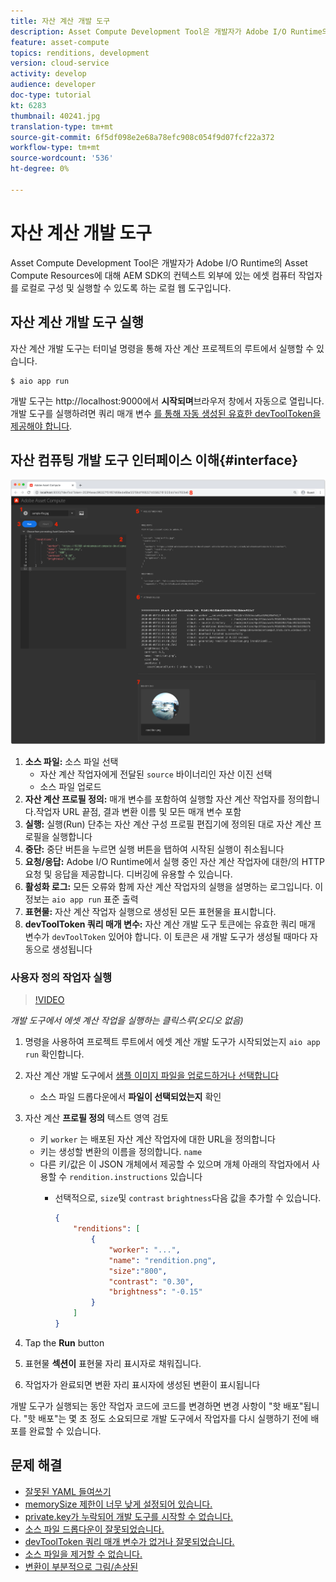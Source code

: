 ```yaml
---
title: 자산 계산 개발 도구
description: Asset Compute Development Tool은 개발자가 Adobe I/O Runtime의 Asset Compute Resources에 대해 AEM SDK의 컨텍스트 외부에 있는 에셋 컴퓨터 작업자를 로컬로 구성 및 실행할 수 있도록 하는 로컬 웹 도구입니다.
feature: asset-compute
topics: renditions, development
version: cloud-service
activity: develop
audience: developer
doc-type: tutorial
kt: 6283
thumbnail: 40241.jpg
translation-type: tm+mt
source-git-commit: 6f5df098e2e68a78efc908c054f9d07fcf22a372
workflow-type: tm+mt
source-wordcount: '536'
ht-degree: 0%

---
```



# 자산 계산 개발 도구

Asset Compute Development Tool은 개발자가 Adobe I/O Runtime의 Asset Compute Resources에 대해 AEM SDK의 컨텍스트 외부에 있는 에셋 컴퓨터 작업자를 로컬로 구성 및 실행할 수 있도록 하는 로컬 웹 도구입니다.

## 자산 계산 개발 도구 실행

자산 계산 개발 도구는 터미널 명령을 통해 자산 계산 프로젝트의 루트에서 실행할 수 있습니다.

```
$ aio app run
```

개발 도구는 http://localhost:9000에서 __시작되며__&#x200B;브라우저 창에서 자동으로 열립니다. 개발 도구를 실행하려면 쿼리 매개 변수 [를 통해 자동 생성된 유효한 devToolToken을 제공해야 합니다](#troubleshooting__devtooltoken).

## 자산 컴퓨팅 개발 도구 인터페이스 이해{#interface}

![자산 계산 개발 도구](./assets/development-tool/asset-compute-dev-tool.png)

1. __소스 파일:__ 소스 파일 선택
   + 자산 계산 작업자에게 전달된 `source` 바이너리인 자산 이진 선택
   + 소스 파일 업로드
1. __자산 계산 프로필 정의:__ 매개 변수를 포함하여 실행할 자산 계산 작업자를 정의합니다.작업자 URL 끝점, 결과 변환 이름 및 모든 매개 변수 포함
1. __실행:__ 실행(Run) 단추는 자산 계산 구성 프로필 편집기에 정의된 대로 자산 계산 프로필을 실행합니다
1. __중단:__ 중단 버튼을 누르면 실행 버튼을 탭하여 시작된 실행이 취소됩니다
1. __요청/응답:__ Adobe I/O Runtime에서 실행 중인 자산 계산 작업자에 대한/의 HTTP 요청 및 응답을 제공합니다. 디버깅에 유용할 수 있습니다.
1. __활성화 로그:__ 모든 오류와 함께 자산 계산 작업자의 실행을 설명하는 로그입니다. 이 정보는 `aio app run` 표준 출력
1. __표현물:__ 자산 계산 작업자 실행으로 생성된 모든 표현물을 표시합니다.
1. __devToolToken 쿼리 매개 변수:__ 자산 계산 개발 도구 토큰에는 유효한 쿼리 매개 변수가 `devToolToken` 있어야 합니다. 이 토큰은 새 개발 도구가 생성될 때마다 자동으로 생성됩니다

### 사용자 정의 작업자 실행

>[!VIDEO](https://video.tv.adobe.com/v/40241?quality=12&learn=on)

_개발 도구에서 에셋 계산 작업을 실행하는 클릭스루(오디오 없음)_

1. 명령을 사용하여 프로젝트 루트에서 에셋 계산 개발 도구가 시작되었는지 `aio app run` 확인합니다.
1. 자산 계산 개발 도구에서 [샘플 이미지 파일을 업로드하거나 선택합니다](../assets/samples/sample-file.jpg)
   + 소스 파일 드롭다운에서 __파일이 선택되었는지__ 확인
1. 자산 계산 __프로필 정의__ 텍스트 영역 검토
   + 키 `worker` 는 배포된 자산 계산 작업자에 대한 URL을 정의합니다
   + 키는 생성할 변환의 이름을 정의합니다. `name`
   + 다른 키/값은 이 JSON 개체에서 제공할 수 있으며 개체 아래의 작업자에서 사용할 수 `rendition.instructions` 있습니다
      + 선택적으로, `size`및 `contrast` `brightness`다음 값을 추가할 수 있습니다.

         ```json
         {
             "renditions": [
                 {
                     "worker": "...",
                     "name": "rendition.png",
                     "size":"800",
                     "contrast": "0.30",
                     "brightness": "-0.15"
                 }
             ]
         }
         ```

1. Tap the __Run__ button
1. 표현물 __섹션이__ 표현물 자리 표시자로 채워집니다.
1. 작업자가 완료되면 변환 자리 표시자에 생성된 변환이 표시됩니다

개발 도구가 실행되는 동안 작업자 코드에 코드를 변경하면 변경 사항이 &quot;핫 배포&quot;됩니다. &quot;핫 배포&quot;는 몇 초 정도 소요되므로 개발 도구에서 작업자를 다시 실행하기 전에 배포를 완료할 수 있습니다.

## 문제 해결

+ [잘못된 YAML 들여쓰기](../troubleshooting.md#incorrect-yaml-indentation)
+ [memorySize 제한이 너무 낮게 설정되어 있습니다.](../troubleshooting.md#memorysize-limit-is-set-too-low)
+ [private.key가 누락되어 개발 도구를 시작할 수 없습니다.](../troubleshooting.md#missing-private-key)
+ [소스 파일 드롭다운이 잘못되었습니다.](../troubleshooting.md#source-files-dropdown-incorrect)
+ [devToolToken 쿼리 매개 변수가 없거나 잘못되었습니다.](../troubleshooting.md#missing-or-invalid-devtooltoken-query-parameter)
+ [소스 파일을 제거할 수 없습니다.](../troubleshooting.md#unable-to-remove-source-files)
+ [변환이 부분적으로 그림/손상된](../troubleshooting.md#rendition-returned-partially-drawn-or-corrupt)
